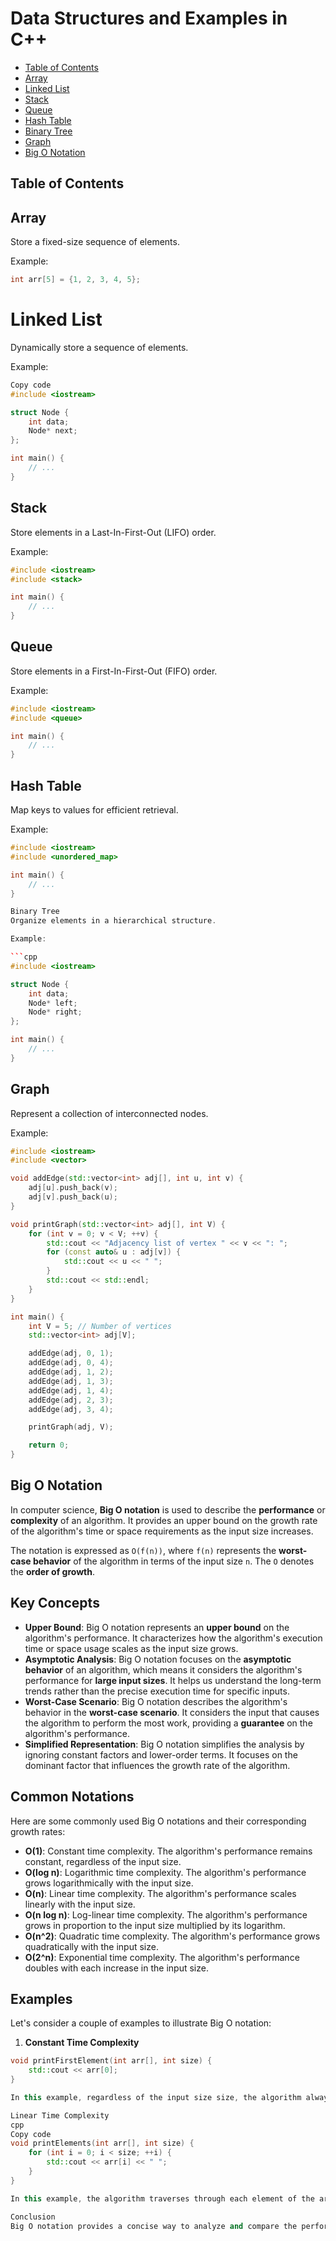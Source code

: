 # Data Structures and Examples in C++

- [Table of Contents](#table-of-contents)
- [Array](#array)
- [Linked List](#linked-list)
- [Stack](#stack)
- [Queue](#queue)
- [Hash Table](#hash-table)
- [Binary Tree](#binary-tree)
- [Graph](#graph)
- [Big O Notation](#big-o-notation)

## Table of Contents

## Array

Store a fixed-size sequence of elements.

Example:

```cpp
int arr[5] = {1, 2, 3, 4, 5};
```

# Linked List

Dynamically store a sequence of elements.

Example:

```cpp
Copy code
#include <iostream>

struct Node {
    int data;
    Node* next;
};

int main() {
    // ...
}
```

## Stack

Store elements in a Last-In-First-Out (LIFO) order.

Example:

```cpp
#include <iostream>
#include <stack>

int main() {
    // ...
}
```

## Queue

Store elements in a First-In-First-Out (FIFO) order.

Example:

```cpp
#include <iostream>
#include <queue>

int main() {
    // ...
}
```

## Hash Table

Map keys to values for efficient retrieval.

Example:

````cpp
#include <iostream>
#include <unordered_map>

int main() {
    // ...
}

Binary Tree
Organize elements in a hierarchical structure.

Example:

```cpp
#include <iostream>

struct Node {
    int data;
    Node* left;
    Node* right;
};

int main() {
    // ...
}
````

## Graph

Represent a collection of interconnected nodes.

Example:

```cpp
#include <iostream>
#include <vector>

void addEdge(std::vector<int> adj[], int u, int v) {
    adj[u].push_back(v);
    adj[v].push_back(u);
}

void printGraph(std::vector<int> adj[], int V) {
    for (int v = 0; v < V; ++v) {
        std::cout << "Adjacency list of vertex " << v << ": ";
        for (const auto& u : adj[v]) {
            std::cout << u << " ";
        }
        std::cout << std::endl;
    }
}

int main() {
    int V = 5; // Number of vertices
    std::vector<int> adj[V];

    addEdge(adj, 0, 1);
    addEdge(adj, 0, 4);
    addEdge(adj, 1, 2);
    addEdge(adj, 1, 3);
    addEdge(adj, 1, 4);
    addEdge(adj, 2, 3);
    addEdge(adj, 3, 4);

    printGraph(adj, V);

    return 0;
}
```

## Big O Notation

In computer science, **Big O notation** is used to describe the **performance** or **complexity** of an algorithm. It provides an upper bound on the growth rate of the algorithm's time or space requirements as the input size increases.

The notation is expressed as `O(f(n))`, where `f(n)` represents the **worst-case behavior** of the algorithm in terms of the input size `n`. The `O` denotes the **order of growth**.

## Key Concepts

- **Upper Bound**: Big O notation represents an **upper bound** on the algorithm's performance. It characterizes how the algorithm's execution time or space usage scales as the input size grows.
- **Asymptotic Analysis**: Big O notation focuses on the **asymptotic behavior** of an algorithm, which means it considers the algorithm's performance for **large input sizes**. It helps us understand the long-term trends rather than the precise execution time for specific inputs.
- **Worst-Case Scenario**: Big O notation describes the algorithm's behavior in the **worst-case scenario**. It considers the input that causes the algorithm to perform the most work, providing a **guarantee** on the algorithm's performance.
- **Simplified Representation**: Big O notation simplifies the analysis by ignoring constant factors and lower-order terms. It focuses on the dominant factor that influences the growth rate of the algorithm.

## Common Notations

Here are some commonly used Big O notations and their corresponding growth rates:

- **O(1)**: Constant time complexity. The algorithm's performance remains constant, regardless of the input size.
- **O(log n)**: Logarithmic time complexity. The algorithm's performance grows logarithmically with the input size.
- **O(n)**: Linear time complexity. The algorithm's performance scales linearly with the input size.
- **O(n log n)**: Log-linear time complexity. The algorithm's performance grows in proportion to the input size multiplied by its logarithm.
- **O(n^2)**: Quadratic time complexity. The algorithm's performance grows quadratically with the input size.
- **O(2^n)**: Exponential time complexity. The algorithm's performance doubles with each increase in the input size.

## Examples

Let's consider a couple of examples to illustrate Big O notation:

1. **Constant Time Complexity**

```cpp
void printFirstElement(int arr[], int size) {
    std::cout << arr[0];
}

In this example, regardless of the input size size, the algorithm always performs a single operation (arr[0]). Hence, the time complexity is O(1).

Linear Time Complexity
cpp
Copy code
void printElements(int arr[], int size) {
    for (int i = 0; i < size; ++i) {
        std::cout << arr[i] << " ";
    }
}

In this example, the algorithm traverses through each element of the array once. As the input size size increases, the number of iterations also increases proportionally. Thus, the time complexity is O(n).

Conclusion
Big O notation provides a concise way to analyze and compare the performance of algorithms. By focusing on the growth rate of time or space requirements, it helps us understand how an algorithm will scale for different input sizes. It is a powerful tool for algorithmic analysis and aids in designing efficient solutions to computational problems.

```
